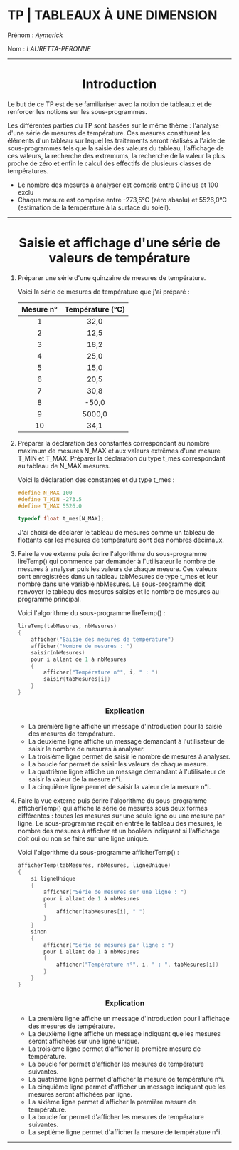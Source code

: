 # TP | TABLEAUX À UNE DIMENSION


Prénom : <em>Aymerick</em>

Nom : <em>LAURETTA-PERONNE</em>

---

# <center> Introduction </center>

Le but de ce TP est de se familiariser avec la notion de tableaux et de renforcer les notions sur les sous-programmes.

Les différentes parties du TP sont basées sur le même thème : l'analyse d'une série de mesures de température. Ces mesures constituent les éléments d'un tableau sur lequel les traitements seront réalisés à l'aide de sous-programmes tels que la saisie des valeurs du tableau, l'affichage de ces valeurs, la recherche des extremums, la recherche de la valeur la plus proche de zéro et enfin le calcul des effectifs de plusieurs classes de températures.

- Le nombre des mesures à analyser est compris entre 0 inclus et 100 exclu
- Chaque mesure est comprise entre -273,5°C (zéro absolu) et 5526,0°C (estimation de la
température à la surface du soleil).

---

# <center> Saisie et affichage d'une série de valeurs de température </center>

1. Préparer une série d'une quinzaine de mesures de température.

    Voici la série de mesures de température que j'ai préparé :

    | Mesure n° | Température (°C) |
    |:---------:|:----------------:|
    | 1 | 32,0 |
    | 2 | 12,5 |
    | 3 | 18,2 |
    | 4 | 25,0 |
    | 5 | 15,0 |
    | 6 | 20,5 |
    | 7 | 30,8 |
    | 8 | -50,0 |
    | 9 | 5000,0 |
    | 10 | 34,1 |

2. Préparer la déclaration des constantes correspondant au nombre maximum de
mesures N_MAX et aux valeurs extrêmes d'une mesure T_MIN et T_MAX.
Préparer la déclaration du type t_mes correspondant au tableau de N_MAX mesures.

    Voici la déclaration des constantes et du type t_mes :

    ```cpp
    #define N_MAX 100
    #define T_MIN -273.5
    #define T_MAX 5526.0

    typedef float t_mes[N_MAX];
    ```

    J'ai choisi de déclarer le tableau de mesures comme un tableau de flottants car les mesures de température sont des nombres décimaux.

3. Faire la vue externe puis écrire l'algorithme du sous-programme lireTemp() qui commence par demander à l'utilisateur le nombre de mesures à analyser puis les valeurs de chaque mesure. Ces valeurs sont enregistrées dans un tableau tabMesures de type t_mes et leur nombre dans une variable nbMesures.
Le sous-programme doit renvoyer le tableau des mesures saisies et le nombre de mesures au programme principal.

    Voici l'algorithme du sous-programme lireTemp() :

    ```cpp
    lireTemp(tabMesures, nbMesures)
    {
        afficher("Saisie des mesures de température")
        afficher("Nombre de mesures : ")
        saisir(nbMesures)
        pour i allant de 1 à nbMesures
        {
            afficher("Température n°", i, " : ")
            saisir(tabMesures[i])
        }
    }
    ```

    ### <center> Explication </center>

    - La première ligne affiche un message d'introduction pour la saisie des mesures de température.
    - La deuxième ligne affiche un message demandant à l'utilisateur de saisir le nombre de mesures à analyser.
    - La troisième ligne permet de saisir le nombre de mesures à analyser.
    - La boucle for permet de saisir les valeurs de chaque mesure.
    - La quatrième ligne affiche un message demandant à l'utilisateur de saisir la valeur de la mesure n°i.
    - La cinquième ligne permet de saisir la valeur de la mesure n°i.

4. Faire la vue externe puis écrire l'algorithme du sous-programme afficherTemp() qui affiche la série de mesures sous deux formes différentes : toutes les mesures sur une seule ligne ou une mesure par ligne.
Le sous-programme reçoit en entrée le tableau des mesures, le nombre des mesures à afficher et un booléen indiquant si l'affichage doit oui ou non se faire sur une ligne unique.

    Voici l'algorithme du sous-programme afficherTemp() :

    ```cpp
    afficherTemp(tabMesures, nbMesures, ligneUnique)
    {
        si ligneUnique
        {
            afficher("Série de mesures sur une ligne : ")
            pour i allant de 1 à nbMesures
            {
                afficher(tabMesures[i], " ")
            }
        }
        sinon
        {
            afficher("Série de mesures par ligne : ")
            pour i allant de 1 à nbMesures
            {
                afficher("Température n°", i, " : ", tabMesures[i])
            }
        }
    }
    ```

    ### <center> Explication </center>

    - La première ligne affiche un message d'introduction pour l'affichage des mesures de température.
    - La deuxième ligne affiche un message indiquant que les mesures seront affichées sur une ligne unique.
    - La troisième ligne permet d'afficher la première mesure de température.
    - La boucle for permet d'afficher les mesures de température suivantes.
    - La quatrième ligne permet d'afficher la mesure de température n°i.
    - La cinquième ligne permet d'afficher un message indiquant que les mesures seront affichées par ligne.
    - La sixième ligne permet d'afficher la première mesure de température.
    - La boucle for permet d'afficher les mesures de température suivantes.
    - La septième ligne permet d'afficher la mesure de température n°i.

---

